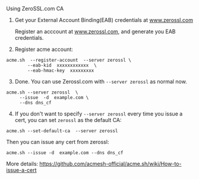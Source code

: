 Using ZeroSSL.com CA


1. Get your External Account Binding(EAB) credentials at www.zerossl.com

    Register an acccount at www.zerossl.com, and generate you EAB credentials.

2. Register acme account:

```
acme.sh  --register-account  --server zerossl \
        --eab-kid  xxxxxxxxxxxx  \
        --eab-hmac-key  xxxxxxxxx
```

3. Done.  You can use Zerossl.com with `--server zerossl` as normal now.

```
acme.sh --server zerossl  \
     --issue  -d  example.com \
     --dns dns_cf
```

4. If you don't want to specify `--server zerossl` every time you issue a cert, you can set `zerossl` as the default CA:

```
acme.sh --set-default-ca  --server zerossl
```
Then you can issue any cert from zerossl:

```
acme.sh --issue -d  example.com --dns dns_cf
```



More details: https://github.com/acmesh-official/acme.sh/wiki/How-to-issue-a-cert


